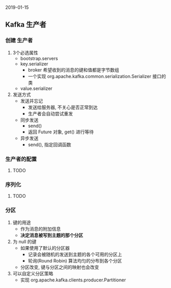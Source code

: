 2019-01-15

## Kafka 生产者

### 创建 生产者
1. 3个必选属性
    - bootstrap.servers
    - key.serializer
        - broker 希望收到的消息的键和值都是字节数组
        - 一个实现 org.apache.kafka.common.serialization.Serializer 接口的类
    - value.serializer
2. 发送方式
    - 发送并忘记
        - 发送给服务器, 不关心是否正常到达
        - 生产者会自动尝试重发
    - 同步发送
        - send()
        - 返回 Future 对象, get() 进行等待
    - 异步发送
        - send(), 指定回调函数
        
### 生产者的配置
1. TODO

### 序列化
1. TODO

### 分区
1. 键的用途
    - 作为消息的附加信息
    - **决定消息被写到主题的那个分区**
2. 为 null 的键
    - 如果使用了默认的分区器
        - 记录会被随机的发送到主题的各个可用的分区上
        - 轮询(Round Robin) 算法均匀的分布到各个分区
    - 分区改变, 键与分区之间的映射也会改变
3. 可以自定义分区策略
    - 实现 org.apache.kafka.clients.producer.Partitioner